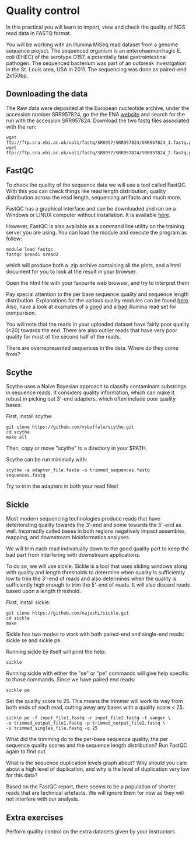 # Quality control

In this practical you will learn to import, view and check the quality of NGS read data in FASTQ format.

You will be working with an Illumina MiSeq read dataset from a genome sequence project. The sequenced organism is an enterohaemorrhagic E. coli (EHEC) of the serotype O157, a potentially fatal gastrointestinal pathogen. The sequenced bacterium was part of an outbreak investigation in the St. Louis area, USA in 2011.
The sequencing was done as paired-end 2x150bp.

## Downloading the data

The Raw data were deposited at the European nucleotide archive, under the accession number SRR957824, go the the ENA [website](http://www.ebi.ac.uk/ena) and search for the run with the accession SRR957824. Download the two fastq files associated with the run:

```
wget ftp://ftp.sra.ebi.ac.uk/vol1/fastq/SRR957/SRR957824/SRR957824_1.fastq.gz
wget ftp://ftp.sra.ebi.ac.uk/vol1/fastq/SRR957/SRR957824/SRR957824_2.fastq.gz
```

## FastQC

To check the quality of the sequence data we will use a tool called FastQC. With this you can check things like read length distribution, quality distribution across the read length, sequencing artifacts and much more.

FastQC has a graphical interface and can be downloaded and ran on a Windows or LINUX computer without installation. It is available [here](http://www.bioinformatics.babraham.ac.uk/projects/fastqc/).

However, FastQC is also available as a command line utility on the training server you are using. You can load the module and execute the program as follow:

```
module load fastqc
fastqc $read1 $read2
```

which will produce both a .zip archive containing all the plots, and a html document for you to look at the result in your browser.

Open the html file with your favourite web browser, and try to interpret them

Pay special attention to the per base sequence quality and sequence length distribution. Explanations for the various quality modules can be found [here](http://www.bioinformatics.babraham.ac.uk/projects/fastqc/Help/3%20Analysis%20Modules/). Also, have a look at examples of a [good](http://www.bioinformatics.babraham.ac.uk/projects/fastqc/good_sequence_short_fastqc.html) and a [bad](http://www.bioinformatics.babraham.ac.uk/projects/fastqc/bad_sequence_fastqc.html) illumina read set for comparison.

You will note that the reads in your uploaded dataset have fairly poor quality (<20) towards the end. There are also outlier reads that have very poor quality for most of the second half of the reads.

There are overrepresented sequences in the data. Where do they come from?

## Scythe

Scythe uses a Naive Bayesian approach to classify contaminant substrings in sequence reads. It considers quality information, which can make it robust in picking out 3'-end adapters, which often include poor quality bases.

First, install scythe:

```
git clone https://github.com/vsbuffalo/scythe.git
cd scythe
make all
```

Then, copy or move "scythe" to a directory in your $PATH.

Scythe can be run minimally with:

`scythe -a adapter_file.fasta -o trimmed_sequences.fastq sequences.fastq`

Try to trim the adapters in both your read files!

## Sickle

Most modern sequencing technologies produce reads that have deteriorating quality towards the 3'-end and some towards the 5'-end as well. Incorrectly called bases in both regions negatively impact assembles, mapping, and downstream bioinformatics analyses.

We will trim each read individually down to the good quality part to keep the bad part from interfering with downstream applications.

To do so, we will use sickle. Sickle is a tool that uses sliding windows along with quality and length thresholds to determine when quality is sufficiently low to trim the 3'-end of reads and also determines when the quality is sufficiently high enough to trim the 5'-end of reads. It will also discard reads based upon a length threshold.

First, install sickle:

```
git clone https://github.com/najoshi/sickle.git
cd sickle
make
```

Sickle has two modes to work with both paired-end and single-end reads: sickle se and sickle pe.

Running sickle by itself will print the help:

`sickle`

Running sickle with either the "se" or "pe" commands will give help specific to those commands. Since we have paired end reads:

`sickle pe`

Set the quality score to 25. This means the trimmer will work its way from both ends of each read, cutting away any bases with a quality score < 25.

```
sickle pe -f input_file1.fastq -r input_file2.fastq -t sanger \
-o trimmed_output_file1.fastq -p trimmed_output_file2.fastq \
-s trimmed_singles_file.fastq -q 25
```

What did the trimming do to the per-base sequence quality, the per sequence quality scores and the sequence length distribution? Run FastQC again to find out.

What is the sequence duplication levels graph about? Why should you care about a high level of duplication, and why is the level of duplication very low for this data?

Based on the FastQC report, there seems to be a population of shorter reads that are technical artefacts. We will ignore them for now as they will not interfere with our analysis.

## Extra exercises

Perform quality control on the extra datasets given by your instructors
